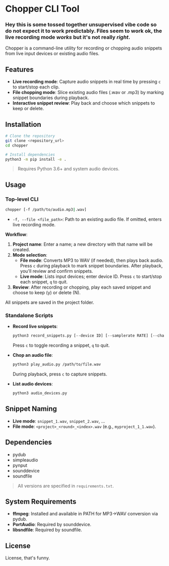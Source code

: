# Chopper CLI Tool

### Hey this is some tossed together unsupervised vibe code so do not expect it to work predictably. Files seem to work ok, the live recording mode _works_ but it's not really _right_.

Chopper is a command-line utility for recording or chopping audio snippets from live input devices or existing audio files.

## Features

- **Live recording mode**: Capture audio snippets in real time by pressing `c` to start/stop each clip.
- **File chopping mode**: Slice existing audio files (.wav or .mp3) by marking snippet boundaries during playback.
- **Interactive snippet review**: Play back and choose which snippets to keep or delete.

## Installation

```bash
# Clone the repository
git clone <repository_url>
cd chopper

# Install dependencies
python3 -m pip install -e .
```

> Requires Python 3.6+ and system audio devices.

## Usage

### Top-level CLI

```bash
chopper [-f /path/to/audio.mp3|.wav]
```

- `-f, --file <file_path>`: Path to an existing audio file. If omitted, enters live recording mode.

**Workflow**:
1. **Project name**: Enter a name; a new directory with that name will be created.
2. **Mode selection**:
   - **File mode**: Converts MP3 to WAV (if needed), then plays back audio. Press `c` during playback to mark snippet boundaries. After playback, you'll review and confirm snippets.
   - **Live mode**: Lists input devices; enter device ID. Press `c` to start/stop each snippet, `q` to quit.
3. **Review**: After recording or chopping, play each saved snippet and choose to keep (y) or delete (N).

All snippets are saved in the project folder.

### Standalone Scripts

- **Record live snippets**:
  ```bash
  python3 record_snippets.py [--device ID] [--samplerate RATE] [--channels N]
  ```
  Press `c` to toggle recording a snippet, `q` to quit.

- **Chop an audio file**:
  ```bash
  python3 play_audio.py /path/to/file.wav
  ```
  During playback, press `c` to capture snippets.

- **List audio devices**:
  ```bash
  python3 audio_devices.py
  ```

## Snippet Naming

- **Live mode**: `snippet_1.wav`, `snippet_2.wav`, …
- **File mode**: `<project>_<round>_<index>.wav` (e.g., `myproject_1_1.wav`).

## Dependencies

- pydub
- simpleaudio
- pynput
- sounddevice
- soundfile

> All versions are specified in `requirements.txt`.

## System Requirements

- **ffmpeg**: Installed and available in PATH for MP3→WAV conversion via pydub.
- **PortAudio**: Required by sounddevice.
- **libsndfile**: Required by soundfile.

## License

License, that's funny.
